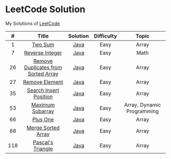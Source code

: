 # LeetCode Solution

My Solutions of [LeetCode][1]


| # | Title | Solution | Difficulty | Topic |
|:---:|:-----:|:--------:|:--------:|:---------:|
|1|[Two Sum][2]|[Java][3]|Easy|Array|
|7|[Reverse Integer][4]|[Java][5]|Easy|Math|
|26|[Remove Duplicates from Sorted Array][8]|[Java][9]|Easy|Array|
|27|[Remove Element][10]|[Java][11]|Easy|Array|
|35|[Search Insert Position][12]|[Java][13]|Easy|Array|
|53|[Maximum Subarray][14]|[Java][15]|Easy|Array, Dynamic Programming|
|66|[Plus One][16]|[Java][17]|Easy|Array|
|88|[Merge Sorted Array][6]|[Java][7]|Easy|Array|
|118|[Pascal's Triangle][18]|[Java][19]|Easy|Array|


  [1]: https://leetcode.com/
  [2]: https://leetcode.com/problems/two-sum/description/
  [3]: https://github.com/Eaton18/LeetCodeSolution/tree/master/Java/java/problem001/twosum
  [4]: https://leetcode.com/problems/reverse-integer/description/
  [5]: https://github.com/Eaton18/LeetCodeSolution/tree/master/Java/java/problem007/reverseinteger
  [6]: https://leetcode.com/problems/merge-sorted-array/description/
  [7]: https://github.com/Eaton18/LeetCodeSolution/tree/master/Java/java/problem088/mergesortedarray
  [8]: https://leetcode.com/problems/remove-duplicates-from-sorted-array/description/
  [9]: https://github.com/Eaton18/LeetCodeSolution/tree/master/Java/java/problem026/removeduplicatesfromsortedarray
  [10]: https://leetcode.com/problems/remove-element/description/
  [11]: https://github.com/Eaton18/LeetCodeSolution/tree/master/Java/java/problem027/removeelement
  [12]: https://leetcode.com/problems/search-insert-position/description/
  [13]: https://github.com/Eaton18/LeetCodeSolution/tree/master/Java/java/problem035/searchinsertposition
  [14]: https://leetcode.com/problems/maximum-subarray/description/
  [15]: https://github.com/Eaton18/LeetCodeSolution/tree/master/Java/java/problem053/maximumsubarray
  [16]: https://leetcode.com/problems/plus-one/description/
  [17]: https://github.com/Eaton18/LeetCodeSolution/tree/master/Java/java/problem066/plusone  
  [18]: https://leetcode.com/problems/pascals-triangle/description/
  [19]: https://github.com/Eaton18/LeetCodeSolution/tree/master/Java/java/problem118/pascaltriangle
  